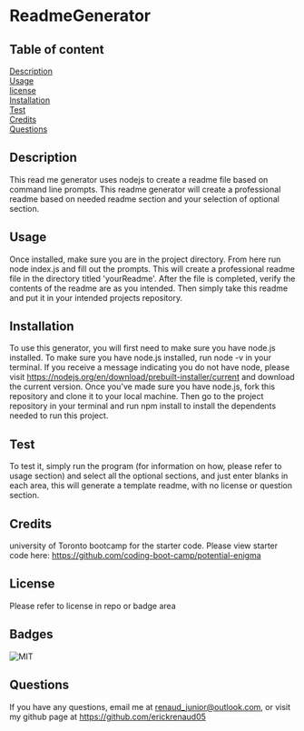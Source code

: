 # ReadmeGenerator

## Table of content
[Description](#description)\
[Usage](#usage)\
[license](#license)\
[Installation](#installation)\
[Test](#test)\
[Credits](#credits)\
[Questions](#questions)

## Description
This read me generator uses nodejs to create a readme file based on command line prompts. This readme generator will create a professional readme based on needed readme section and your selection of optional section. 

## Usage
Once installed, make sure you are in the project directory. From here run node index.js and fill out the prompts. This will create a professional readme file in the directory titled 'yourReadme'. After the file is completed, verify the contents of the readme are as you intended. Then simply take this readme and put it in your intended projects repository.

## Installation
To use this generator, you will first need to make sure you have node.js installed. To make sure you have node.js installed, run node -v in your terminal. If you receive a message indicating you do not have node, please visit https://nodejs.org/en/download/prebuilt-installer/current and download the current version. Once you've made sure you have node.js, fork this repository and clone it to your local machine. Then go to the project repository in your terminal and run npm install to install the dependents needed to run this project.

## Test
To test it, simply run the program (for information on how, please refer to usage section) and select all the optional sections, and just enter blanks in each area, this will generate a template readme, with no license or question section.

## Credits
university of Toronto bootcamp for the starter code. Please view starter code here: https://github.com/coding-boot-camp/potential-enigma

## License
Please refer to license in repo or badge area

## Badges
![MIT](https://img.shields.io/badge/license-MIT-blue)

## Questions
If you have any questions, email me at renaud_junior@outlook.com, or visit my github page at https://github.com/erickrenaud05

